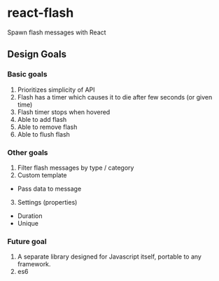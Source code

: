 react-flash
===========

Spawn flash messages with React

## Design Goals

### Basic goals
1. Prioritizes simplicity of API
2. Flash has a timer which causes it to die after few seconds (or given time)
3. Flash timer stops when hovered
4. Able to add flash
5. Able to remove flash
6. Able to flush flash

### Other goals
1. Filter flash messages by type / category
2. Custom template
  * Pass data to message
3. Settings (properties)
  * Duration
  * Unique

### Future goal
1. A separate library designed for Javascript itself, portable to any framework.
2. es6
